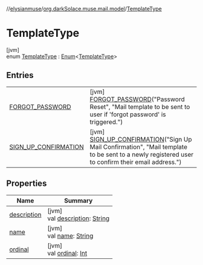 //[elysianmuse](../../../index.md)/[org.darkSolace.muse.mail.model](../index.md)/[TemplateType](index.md)

# TemplateType

[jvm]\
enum [TemplateType](index.md) : [Enum](https://kotlinlang.org/api/latest/jvm/stdlib/kotlin/-enum/index.html)&lt;[TemplateType](index.md)&gt;

## Entries

| | |
|---|---|
| [FORGOT_PASSWORD](-f-o-r-g-o-t_-p-a-s-s-w-o-r-d/index.md) | [jvm]<br>[FORGOT_PASSWORD](-f-o-r-g-o-t_-p-a-s-s-w-o-r-d/index.md)("Password Reset", "Mail template to be sent to user if 'forgot password' is triggered.") |
| [SIGN_UP_CONFIRMATION](-s-i-g-n_-u-p_-c-o-n-f-i-r-m-a-t-i-o-n/index.md) | [jvm]<br>[SIGN_UP_CONFIRMATION](-s-i-g-n_-u-p_-c-o-n-f-i-r-m-a-t-i-o-n/index.md)("Sign Up Mail Confirmation", "Mail template to be sent to a newly registered user to confirm their email address.") |

## Properties

| Name | Summary |
|---|---|
| [description](description.md) | [jvm]<br>val [description](description.md): [String](https://kotlinlang.org/api/latest/jvm/stdlib/kotlin/-string/index.html) |
| [name](../../org.darkSolace.muse.user.model/-user-tag/-a-r-t-i-s-t/index.md#-372974862%2FProperties%2F-1216412040) | [jvm]<br>val [name](../../org.darkSolace.muse.user.model/-user-tag/-a-r-t-i-s-t/index.md#-372974862%2FProperties%2F-1216412040): [String](https://kotlinlang.org/api/latest/jvm/stdlib/kotlin/-string/index.html) |
| [ordinal](../../org.darkSolace.muse.user.model/-user-tag/-a-r-t-i-s-t/index.md#-739389684%2FProperties%2F-1216412040) | [jvm]<br>val [ordinal](../../org.darkSolace.muse.user.model/-user-tag/-a-r-t-i-s-t/index.md#-739389684%2FProperties%2F-1216412040): [Int](https://kotlinlang.org/api/latest/jvm/stdlib/kotlin/-int/index.html) |
